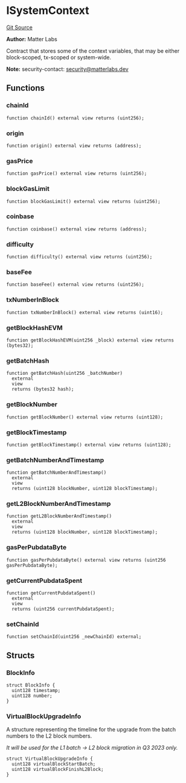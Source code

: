 # ISystemContext
[Git Source](https://github.com/matter-labs/zksync-contracts/blob/a1506a91fd7e3b73aa6fe10caf12e32f39e26211/contracts/system-contracts/interfaces/ISystemContext.sol)

**Author:**
Matter Labs

Contract that stores some of the context variables, that may be either
block-scoped, tx-scoped or system-wide.

**Note:**
security-contact: security@matterlabs.dev


## Functions
### chainId


```solidity
function chainId() external view returns (uint256);
```

### origin


```solidity
function origin() external view returns (address);
```

### gasPrice


```solidity
function gasPrice() external view returns (uint256);
```

### blockGasLimit


```solidity
function blockGasLimit() external view returns (uint256);
```

### coinbase


```solidity
function coinbase() external view returns (address);
```

### difficulty


```solidity
function difficulty() external view returns (uint256);
```

### baseFee


```solidity
function baseFee() external view returns (uint256);
```

### txNumberInBlock


```solidity
function txNumberInBlock() external view returns (uint16);
```

### getBlockHashEVM


```solidity
function getBlockHashEVM(uint256 _block) external view returns (bytes32);
```

### getBatchHash


```solidity
function getBatchHash(uint256 _batchNumber)
  external
  view
  returns (bytes32 hash);
```

### getBlockNumber


```solidity
function getBlockNumber() external view returns (uint128);
```

### getBlockTimestamp


```solidity
function getBlockTimestamp() external view returns (uint128);
```

### getBatchNumberAndTimestamp


```solidity
function getBatchNumberAndTimestamp()
  external
  view
  returns (uint128 blockNumber, uint128 blockTimestamp);
```

### getL2BlockNumberAndTimestamp


```solidity
function getL2BlockNumberAndTimestamp()
  external
  view
  returns (uint128 blockNumber, uint128 blockTimestamp);
```

### gasPerPubdataByte


```solidity
function gasPerPubdataByte() external view returns (uint256 gasPerPubdataByte);
```

### getCurrentPubdataSpent


```solidity
function getCurrentPubdataSpent()
  external
  view
  returns (uint256 currentPubdataSpent);
```

### setChainId


```solidity
function setChainId(uint256 _newChainId) external;
```

## Structs
### BlockInfo

```solidity
struct BlockInfo {
  uint128 timestamp;
  uint128 number;
}
```

### VirtualBlockUpgradeInfo
A structure representing the timeline for the upgrade from the batch numbers to the L2 block numbers.

*It will be used for the L1 batch -> L2 block migration in Q3 2023 only.*


```solidity
struct VirtualBlockUpgradeInfo {
  uint128 virtualBlockStartBatch;
  uint128 virtualBlockFinishL2Block;
}
```

